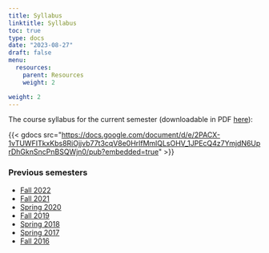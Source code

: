```yaml
---
title: Syllabus
linktitle: Syllabus
toc: true
type: docs
date: "2023-08-27"
draft: false
menu:
  resources:
    parent: Resources
    weight: 2

weight: 2
---
```

The course syllabus for the current semester (downloadable in PDF [here](https://docs.google.com/document/d/1Cvyw5qC4L89ZrwFfsBD6NH2aB28lOOTt0mMcR8KHcf4/export?format=pdf)):

{{< gdocs src="https://docs.google.com/document/d/e/2PACX-1vTUWFITkxKbs8RiOjjvb77t3cqV8e0HrlfMmlQLsOHV_1JPEcQ4z7YmjdN6UprDhGknSncPnBSQWjn0/pub?embedded=true" >}}

### Previous semesters
- [Fall 2022](https://docs.google.com/document/d/1083OMqBTvKeEDWjlYRGTTH736zaYeeJZiyn8rhDAPZE/edit?usp=sharing)
- [Fall 2021](https://docs.google.com/document/d/1HyJsg__dSROb3-uT9GJOeYinfFMXVWfRH0-jBedG4gY/edit?usp=sharing)
- [Spring 2020](https://docs.google.com/document/d/1Ei9dAWXOpi2VcQxkmgIUowxvnDQW1VnqX0v15wA4ob8/edit?usp=sharing)
- [Fall 2019](https://docs.google.com/document/d/184qfDzNI3aX_B_942p923CMc1uvrgULrPVGOgGdKeRY/edit?usp=sharing)
- [Spring 2018](https://drive.google.com/open?id=1nU-y2JAcwRfUN5FX-wLhUBpTncVaLBYTxYxlhe2Wq-I)
- [Spring 2017](https://drive.google.com/open?id=142jYs2uAe8RhPSjnogT7NZm9VcYOGi6mCbOyDQnv-EI)
- [Fall 2016](https://docs.google.com/document/d/1HRh9jvHUBwWkuWcWJAZOQMQqMI8PFhut0MMUiUSEsag/edit?usp=sharing)

